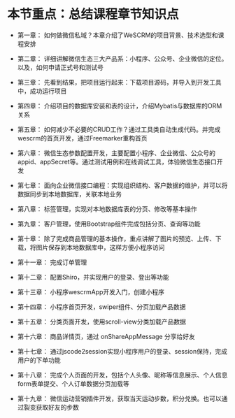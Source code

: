 
# 本节重点：总结课程章节知识点

- 第一章：
    如何做微信私域？本章介绍了WeSCRM的项目背景、技术选型和课程安排

- 第二章：
    详细讲解微信生态三大产品系：小程序、公众号、企业微信的定位。以及，如何申请正式号和测试号

- 第三章：
    先看到结果，把项目运行起来：下载项目源码，并导入到开发工具中，成功运行项目

- 第四章：
    介绍项目的数据库安装和表的设计，介绍Mybatis与数据库的ORM关系
    
- 第五章：
    如何减少不必要的CRUD工作？通过工具类自动生成代码。并完成wescrm的首页开发，通过Freemarker重构首页
    
- 第六章：
    微信生态参数配置开发，主要配置小程序、企业微信、公众号的appid、appSecret等。通过测试用例和在线调试工具，体验微信生态接口开发
    
- 第七章：
    面向企业微信接口编程：实现组织结构、客户数据的维护，并可以将数据同步到本地数据库，关联本地业务
    
- 第八章：
    标签管理，实现对本地数据库表的分页、修改等基本操作

- 第九章：
    客户管理，使用Bootstrap组件完成包括分页、查询等功能
    
- 第十章：
    除了完成商品管理的基本操作，重点讲解了图片的预览、上传、下载，将图片保存到本地数据库中，这样方便小程序访问
    
- 第十一章：
    完成订单管理
 
- 第十二章：
    配置Shiro，并实现用户的登录、登出等功能
    
- 第十三章：
    小程序wescrmApp开发入门，创建小程序
    
- 第十四章：
    小程序首页开发，swiper组件、分页加载产品数据
    
- 第十五章：
    分类页面开发，使用scroll-view分类加载产品数据
    
- 第十六章：
    商品详情页，通过 onShareAppMessage 分享给好友
 
- 第十七章：
    通过jscode2session实现小程序用户的登录、session保持，完成用户的下单功能
    
- 第十八章：
    完成个人页面的开发，包括个人头像、昵称等信息展示、个人信息form表单提交、个人订单数据分页加载等
    
 - 第十九章：
    微信运动营销插件开发，获取当天运动步数，积分兑换。也可以通过裂变获取好友的步数
    
 